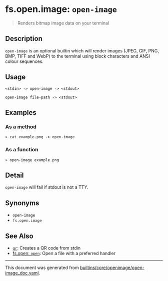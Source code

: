 # fs.open.image: `open-image`

> Renders bitmap image data on your terminal

## Description

`open-image` is an optional builtin which will render images (JPEG, GIF,
PNG, BMP, TIFF and WebP) to the terminal using block characters and ANSI
colour sequences.

## Usage

```
<stdin> -> open-image -> <stdout>

open-image file-path -> <stdout>
```

## Examples

### As a method

```
» cat example.png -> open-image
```

### As a function

```
» open-image example.png
```

## Detail

`open-image` will fail if stdout is not a TTY.

## Synonyms

* `open-image`
* `fs.open.image`


## See Also

* [`qr`](../optional/qr.md):
  Creates a QR code from stdin
* [fs.open: `open`](../commands/open.md):
  Open a file with a preferred handler

<hr/>

This document was generated from [builtins/core/openimage/open-image_doc.yaml](https://github.com/lmorg/murex/blob/master/builtins/core/openimage/open-image_doc.yaml).